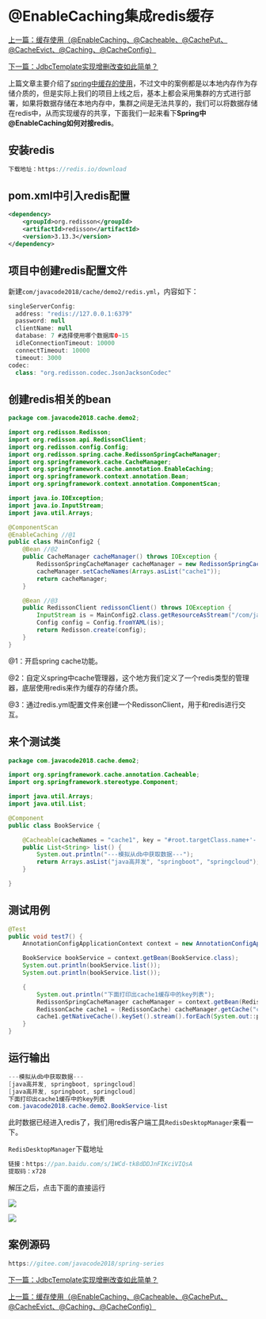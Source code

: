 
# @EnableCaching集成redis缓存

[上一篇：缓存使用（@EnableCaching、@Cacheable、@CachePut、@CacheEvict、@Caching、@CacheConfig）](http://www.itsoku.com/course/5/122)

[下一篇：JdbcTemplate实现增删改查如此简单？](http://www.itsoku.com/course/5/124)

上篇文章主要介绍了[spring中缓存的使用](http://www.itsoku.com/course/5/122)，不过文中的案例都是以本地内存作为存储介质的，但是实际上我们的项目上线之后，基本上都会采用集群的方式进行部署，如果将数据存储在本地内存中，集群之间是无法共享的，我们可以将数据存储在redis中，从而实现缓存的共享，下面我们一起来看下**Spring中@EnableCaching如何对接redis**。

## 安装redis

```java
下载地址：https://redis.io/download
```

## pom.xml中引入redis配置

```xml
<dependency>
    <groupId>org.redisson</groupId>
    <artifactId>redisson</artifactId>
    <version>3.13.3</version>
</dependency>
```

## 项目中创建redis配置文件

新建`com/javacode2018/cache/demo2/redis.yml`，内容如下：

```java
singleServerConfig:
  address: "redis://127.0.0.1:6379"
  password: null
  clientName: null
  database: 7 #选择使用哪个数据库0~15
  idleConnectionTimeout: 10000
  connectTimeout: 10000
  timeout: 3000
codec:
  class: "org.redisson.codec.JsonJacksonCodec"
```

## 创建redis相关的bean

```java
package com.javacode2018.cache.demo2;

import org.redisson.Redisson;
import org.redisson.api.RedissonClient;
import org.redisson.config.Config;
import org.redisson.spring.cache.RedissonSpringCacheManager;
import org.springframework.cache.CacheManager;
import org.springframework.cache.annotation.EnableCaching;
import org.springframework.context.annotation.Bean;
import org.springframework.context.annotation.ComponentScan;

import java.io.IOException;
import java.io.InputStream;
import java.util.Arrays;

@ComponentScan
@EnableCaching //@1
public class MainConfig2 {
    @Bean //@2
    public CacheManager cacheManager() throws IOException {
        RedissonSpringCacheManager cacheManager = new RedissonSpringCacheManager(this.redissonClient());
        cacheManager.setCacheNames(Arrays.asList("cache1"));
        return cacheManager;
    }

    @Bean //@3
    public RedissonClient redissonClient() throws IOException {
        InputStream is = MainConfig2.class.getResourceAsStream("/com/javacode2018/cache/demo2/redis.yml");
        Config config = Config.fromYAML(is);
        return Redisson.create(config);
    }
}
```

@1：开启spring cache功能。

@2：自定义spring中cache管理器，这个地方我们定义了一个redis类型的管理器，底层使用redis来作为缓存的存储介质。

@3：通过redis.yml配置文件来创建一个RedissonClient，用于和redis进行交互。

## 来个测试类

```java
package com.javacode2018.cache.demo2;

import org.springframework.cache.annotation.Cacheable;
import org.springframework.stereotype.Component;

import java.util.Arrays;
import java.util.List;

@Component
public class BookService {

    @Cacheable(cacheNames = "cache1", key = "#root.targetClass.name+'-'+#root.method.name")
    public List<String> list() {
        System.out.println("---模拟从db中获取数据---");
        return Arrays.asList("java高并发", "springboot", "springcloud");
    }

}
```

## 测试用例

```java
@Test
public void test7() {
    AnnotationConfigApplicationContext context = new AnnotationConfigApplicationContext(MainConfig2.class);

    BookService bookService = context.getBean(BookService.class);
    System.out.println(bookService.list());
    System.out.println(bookService.list());

    {
        System.out.println("下面打印出cache1缓存中的key列表");
        RedissonSpringCacheManager cacheManager = context.getBean(RedissonSpringCacheManager.class);
        RedissonCache cache1 = (RedissonCache) cacheManager.getCache("cache1");
        cache1.getNativeCache().keySet().stream().forEach(System.out::println);
    }
}
```

## 运行输出

```java
---模拟从db中获取数据---
[java高并发, springboot, springcloud]
[java高并发, springboot, springcloud]
下面打印出cache1缓存中的key列表
com.javacode2018.cache.demo2.BookService-list
```

此时数据已经进入redis了，我们用redis客户端工具`RedisDesktopManager`来看一下。

`RedisDesktopManager`下载地址

```java
链接：https://pan.baidu.com/s/1WCd-tk8dDDJnFIKciVIQsA 
提取码：x728
```

解压之后，点击下面的直接运行

![](https://learnone.oss-cn-beijing.aliyuncs.com/pic/202312081112224.png)

![](https://learnone.oss-cn-beijing.aliyuncs.com/pic/202312081112816.png)

## 案例源码

```java
https://gitee.com/javacode2018/spring-series
```

[下一篇：JdbcTemplate实现增删改查如此简单？](http://www.itsoku.com/course/5/124)

[上一篇：缓存使用（@EnableCaching、@Cacheable、@CachePut、@CacheEvict、@Caching、@CacheConfig）](http://www.itsoku.com/course/5/122)